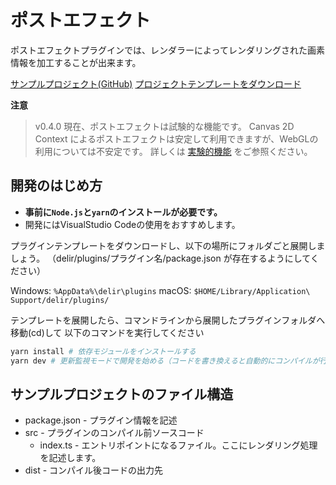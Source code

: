 # ポストエフェクト
ポストエフェクトプラグインでは、レンダラーによってレンダリングされた画素情報を加工することが出来ます。

[サンプルプロジェクト(GitHub)](https://github.com/Ragg-/Delir/tree/master/src/delir-core/plugin-example)
[プロジェクトテンプレートをダウンロード](https://github.com/Ragg-/Delir/files/906748/plugin-example-88bd02b.zip)

**注意**
> v0.4.0 現在、ポストエフェクトは試験的な機能です。
> Canvas 2D Context によるポストエフェクトは安定して利用できますが、WebGLの利用については不安定です。
> 詳しくは [実験的機能](/plugin/01_03_experimental.md) をご参照ください。


## 開発のはじめ方
- **事前に`Node.js`と`yarn`のインストールが必要です。**
- 開発にはVisualStudio Codeの使用をおすすめします。

プラグインテンプレートをダウンロードし、以下の場所にフォルダごと展開しましょう。
（delir/plugins/プラグイン名/package.json が存在するようにしてください）

Windows: `%AppData%\delir\plugins`
macOS: `$HOME/Library/Application\ Support/delir/plugins/`

テンプレートを展開したら、コマンドラインから展開したプラグインフォルダへ移動(cd)して
以下のコマンドを実行してください

``` sh
yarn install # 依存モジュールをインストールする
yarn dev # 更新監視モードで開発を始める（コードを書き換えると自動的にコンパイルが行われる）
```

## サンプルプロジェクトのファイル構造
- package.json - プラグイン情報を記述
- src - プラグインのコンパイル前ソースコード
    - index.ts - エントリポイントになるファイル。ここにレンダリング処理を記述します。
- dist - コンパイル後コードの出力先
